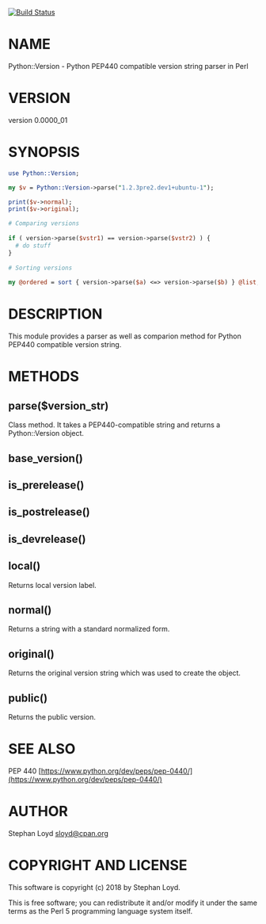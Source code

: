 [![Build Status](https://travis-ci.org/stphnlyd/perl5-Python-Version.svg?branch=master)](https://travis-ci.org/stphnlyd/perl5-Python-Version)

# NAME

Python::Version - Python PEP440 compatible version string parser in Perl

# VERSION

version 0.0000\_01

# SYNOPSIS

```perl
use Python::Version;

my $v = Python::Version->parse("1.2.3pre2.dev1+ubuntu-1");

print($v->normal);
print($v->original);

# Comparing versions
 
if ( version->parse($vstr1) == version->parse($vstr2) ) {
  # do stuff
}
 
# Sorting versions
 
my @ordered = sort { version->parse($a) <=> version->parse($b) } @list;
```

# DESCRIPTION

This module provides a parser as well as comparion method for Python PEP440
compatible version string.

# METHODS

## parse($version\_str)

Class method. It takes a PEP440-compatible string and returns a Python::Version
object.

## base\_version()

## is\_prerelease()

## is\_postrelease()

## is\_devrelease()

## local()

Returns local version label.

## normal()

Returns a string with a standard normalized form.  

## original()

Returns the original version string which was used to create the object.

## public()

Returns the public version.

# SEE ALSO

PEP 440 [https://www.python.org/dev/peps/pep-0440/](https://www.python.org/dev/peps/pep-0440/)

# AUTHOR

Stephan Loyd <sloyd@cpan.org>

# COPYRIGHT AND LICENSE

This software is copyright (c) 2018 by Stephan Loyd.

This is free software; you can redistribute it and/or modify it under
the same terms as the Perl 5 programming language system itself.

